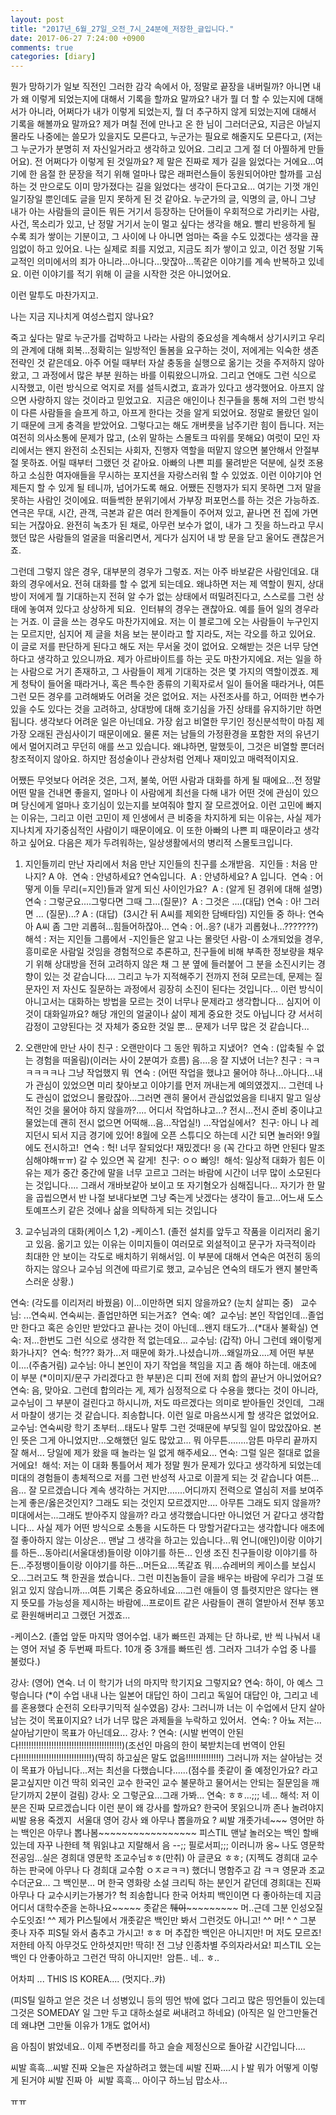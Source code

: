 ```yaml
---
layout: post
title: "2017년_6월_27일_오전_7시_24분에_저장한_글입니다."
date: 2017-06-27 7:24:00 +0900
comments: true 
categories: [diary] 
---
```

뭔가 망하기가 일보 직전인 그러한 감각 속에서 아, 정말로 끝장을 내버릴까? 아니면 내가 왜 이렇게 되었는지에 대해서 기록을 할까요 말까요? 내가 뭘 더 할 수 있는지에 대해서가 아니라, 어쩌다가 내가 이렇게 되었는지, 뭘 더 추구하지 않게 되었는지에 대해서 기록을 해볼까요 말까요? 제가 며칠 전에 만나고 온 한 님이 그러더군요, 지금은 아닐지 몰라도 나중에는 쓸모가 있을지도 모른다고, 누군가는 필요로 해줄지도 모른다고, (저는 그 누군가가 분명히 저 자신일거라고 생각하고 있어요. 그리고 그게 절 더 아찔하게 만들어요). 전 어쩌다가 이렇게 된 것일까요? 제 말은 진짜로 제가 길을 잃었다는 거에요...여기에 한 음절 한 문장을 적기 위해 얼마나 많은 래퍼런스들이 동원되어야만 할까를 고심하는 것 만으로도 이미 망가졌다는 길을 잃었다는 생각이 든다고요... 여기는 기껏 개인 일기장일 뿐인데도 글을 믿지 못하게 된 것 같아요. 누군가의 글, 익명의 글, 아니 그냥 내가 아는 사람들의 글이든 뭐든 거기서 등장하는 단어들이 우회적으로 가리키는 사람, 사건, 목소리가 있고, 난 정말 거기서 눈이 멀고 싶다는 생각을 해요. 빨리 반응하게 될 수록 죄가 쌓이는 기분이고, 그 사이에 나 아니면 엄마는 죽을 수도 있겠다는 생각을 끊임없이 하고 있어요. 나는 실제로 죄를 지었고, 지금도 죄가 쌓이고 있고, 이건 정말 기독교적인 의미에서의 죄가 아니라...아니다...맞잖아...똑같은 이야기를 계속 반복하고 있네요. 이런 이야기를 적기 위해 이 글을 시작한 것은 아니었어요.

이런 말투도 마찬가지고.

나는 지금 지나치게 여성스럽지 않나요?

죽고 싶다는 말로 누군가를 겁박하고 나라는 사람의 중요성을 계속해서 상기시키고 우리의 관계에 대해 회복...정확히는 일방적인 돌봄을 요구하는 것이,
저에게는 익숙한 생존전략인 것 같은데요. 아주 어릴 때부터 자살 충동을 실행으로 옮기는 것을 주저하지 않아왔고, 그 과정에서 많은 부분 원하는 바를 이뤄왔으니까요.
그리고 연애도 그런 식으로 시작했고, 이런 방식으로 억지로 저를 설득시켰고, 효과가 있다고 생각했어요. 아프지 않으면 사랑하지 않는 것이라고 믿었고요. 
지금은 애인이나 친구들을 통해 저의 그런 방식이 다른 사람들을 슬프게 하고, 아프게 한다는 것을 알게 되었어요. 정말로 몰랐던 일이기 때문에 크게 충격을 받았어요.
그렇다고는 해도 개버릇을 남주기란 힘이 듭니다. 저는 여전히 의사소통에 문제가 많고, (소위 말하는 스몰토크 따위를 못해요) 여럿이 모인 자리에서는 왠지 완전히 소진되는 사회자, 진행자 역할을 떠맡지 않으면 불안해서 안절부절 못하죠. 어릴 때부터 그랬던 것 같아요. 아빠의 나쁜 피를 물려받은 덕분에, 실컷 조용하고 소심한 여자애들을 무시하는 포지션을 자랑스러워 할 수 있었죠. 이런 이야기야 언제든지 할 수 있게 될 테니까, 넘어가도록 해요. 어쨌든 진행자가 되지 못하면 그저 말을 못하는 사람인 것이에요. 떠들썩한 분위기에서 가부장 퍼포먼스를 하는 것은 가능하죠. 연극은 무대, 시간, 관객, 극본과 같은 여러 한계들이 주어져 있고, 끝나면 전 집에 가면 되는 거잖아요. 완전히 녹초가 된 채로, 아무런 보수가 없이, 내가 그 짓을 하느라고 무시했던 많은 사람들의 얼굴을 떠올리면서, 게다가 심지어 내 방 문을 닫고 울어도 괜찮은거죠. 

그런데 그렇지 않은 경우, 대부분의 경우가 그렇죠. 저는 아주 바보같은 사람인데요. 대화의 경우에서요. 전혀 대화를 할 수 없게 되는데요.
왜냐하면 저는 제 역할이 뭔지, 상대방이 저에게 뭘 기대하는지 전혀 알 수가 없는 상태에서 떠밀려진다고, 스스로를 그런 상태에 놓여져 있다고 상상하게 되요. 
인터뷰의 경우는 괜찮아요. 예를 들어 일의 경우라는 거죠. 이 글을 쓰는 경우도 마찬가지에요. 저는 이 블로그에 오는 사람들이 누구인지는 모르지만, 심지어 제 글을 처음 보는 분이라고 할 지라도, 저는 각오를 하고 있어요. 이 글로 저를 판단하게 된다고 해도 저는 무서울 것이 없어요. 오해받는 것은 너무 당연하다고 생각하고 있으니까요. 제가 아르바이트를 하는 곳도 마찬가지에요. 저는 일을 하는 사람으로 거기 존재하고, 그 사람들이 제게 기대하는 것은 몇 가지의 역할이겠죠. 제게 청탁이 들어올 때라거나, 혹은 특수한 종류의 기획자로서 일이 들어올 때라거나, 여튼 그런 모든 경우를 고려해봐도 어려울 것은 없어요. 저는 사전조사를 하고, 어떠한 변수가 있을 수도 있다는 것을 고려하고, 상대방에 대해 호기심을 가진 상태를 유지하기만 하면 됩니다. 생각보다 어려운 일은 아닌데요. 가장 쉽고 비열한 무기인 정신분석학이 마침 제 가장 오래된 관심사이기 때문이에요. 물론 저는 남들의 가정환경을 포함한 저의 유년기에서 멀어지려고 무던히 애를 쓰고 있습니다. 왜냐하면, 말했듯이, 그것은 비열할 뿐더러 창조적이지 않아요. 하지만 점성술이나 관상처럼 언제나 재미있고 매력적이지요.

어쨌든 무엇보다 어려운 것은, 그저, 불쑥, 어떤 사람과 대화를 하게 될 때에요...전 정말 어떤 말을 건내면 좋을지, 얼마나 이 사람에게 최선을 다해 내가 어떤 것에 관심이 있으며 당신에게 얼마나 호기심이 있는지를 보여줘야 할지 잘 모르겠어요. 이런 고민에 빠지는 이유는, 그리고 이런 고민이 제 인생에서 큰 비중을 차지하게 되는 이유는, 사실 제가 지나치게 자기중심적인 사람이기 때문이에요. 이 또한 아빠의 나쁜 피 때문이라고 생각하고 싶어요. 다음은 제가 두려워하는, 일상생활에서의 병리적 스몰토크입니다.

1. 지인들끼리 만난 자리에서 처음 만난 지인들의 친구를 소개받음. 
지인들 : 처음 만나지? A 야. 
연숙 : 안녕하세요? 연숙입니다. 
A : 안녕하세요? A 입니다. 
연숙 : 어떻게 이들 무리(=지인)들과 알게 되신 사이인가요? 
A : (알게 된 경위에 대해 설명)
연숙 : 그렇군요....그렇다면 그때 그...(질문)? 
A : 그것은 ....(대답)
연숙 : 아! 그러면 ... (질문)...?
A : (대답) 
(3시간 뒤 A씨를 제외한 담배타임)
지인들 중 하나: 연숙아 A씨 좀 그만 괴롭혀...힘들어하잖아...
연숙 : 어..응? (내가 괴롭혔나...???????) 
해석 : 저는 지인들 그룹에서 -지인들은 알고 나는 몰랏던 사람-이 소개되었을 경우, 흥미로운 사람일 것임을 경험적으로 추론하고,
친구들에 비해 부족한 정보량을 채우기 위해 상대방을 전혀 고려하지 않은 채 그 분 옆에 들러붙어 그 분을 소진시키는 경향이 있는 것 같습니다....
그리고 누가 지적해주기 전까지 전혀 모르는데, 문제는 질문자인 저 자신도 질문하는 과정에서 굉장히 소진이 된다는 것입니다...
이런 방식이 아니고서는 대화하는 방법을 모르는 것이 너무나 문제라고 생각합니다...
심지어 이것이 대화일까요? 해당 개인의 얼굴이나 삶이 제게 중요한 것도 아닙니다 걍 서서히 감정이 고양된다는 것 자체가 중요한 것일 뿐...
문제가 너무 많은 것 같습니다...


2. 오랜만에 만난 사이
친구 : 오랜만이다 그 동안 뭐하고 지냈어? 
연숙 : (압축될 수 없는 경험을 떠올림)(이러는 사이 2분여가 흐름) 음....응 잘 지냈어 너는?
친구 : ㅋㅋㅋㅋㅋㅋ나 그냥 작업했지 뭐 
연숙 : (어떤 작업을 했냐고 물어야 하나...아니다...내가 관심이 있었으면 미리 찾아보고 이야기를 먼저 꺼내는게 예의였겠지...
그런데 나도 관심이 없었으니 몰랐잖아...그러면 괜히 물어서 관심없었음을 티내지 말고 일상적인 것을 물어야 하지 않을까?....
어디서 작업하냐고...? 전시...전시 준비 중이냐고 물었는데 괜히 전시 없으면 어떡해...음...작업실!) ...작업실에서? 
친구: 아니 나 레지던시 되서 지금 경기에 있어! 8월에 오픈 스튜디오 하는데 시간 되면 놀러와! 9월에도 전시하고! 
연숙 : 헉! 너무 잘되었다! 재밌겠다! 응 (꼭 간다고 하면 안된다 말조심해야해ㅠㅠ) 갈 수 있으면 꼭 갈게! 
친구: ㅇㅇ 빠잉! 
해석: 일상적 대화가 힘든 이유는 제가 중간 중간에 말을 너무 고르고 그러는 바람에 시간이 너무 많이 소모된다는 것입니다....
그래서 개바보같아 보이고 또 자기혐오가 심해집니다...
자기가 한 말을 곱씹으면서 반 나절 보내다보면 그냥 죽는게 낫겠다는 생각이 들고...어느새 도스토예프스키 같은 것에나 삶을 의탁하게 되는 것입니다


3. 교수님과의 대화(케이스 1,2)
-케이스1.
(졸전 설치를 앞두고 작품을 이리저리 옮기고 있음. 옮기고 있는 이유는 이미지들이 여러모로 외설적이고 문구가 자극적이라 최대한 안 보이는 각도로 배치하기 위해서임.
이 부분에 대해서 연숙은 여전히 동의하지는 않으나 교수님 의견에 따르기로 했고, 교수님은 연숙의 태도가 왠지 불만족스러운 상황.)

연숙: (각도를 이리저리 바꿨음) 이...이만하면 되지 않을까요? (눈치 살피는 중)  
교수님: ...연숙씨. 연숙씨는. 졸업만하면 되는거죠? 
연숙: 예? 
교수님: 본인 작업인데...졸업만 한다고 혹은 승인만 받았다고 끝나는 것이 아닌데...왠지 태도가...(*대사 불확실)
연숙: 저...한번도 그런 식으로 생각한 적 없는데요...
교수님: (갑작) 아니 그런데 왜이렇게 화가나지? 
연숙: 헉??? 화가...저 때문에 화가..나셨습니까...왜일까요....제 어떤 부분이....(주춤거림)
교수님: 아니 본인이 자기 작업을 책임을 지고 좀 해야 하는데. 애초에 이 부분 (*이미지/문구 가리겠다고 한 부분)은 디피 전에 저희 합의 끝난거 아니었어요?
연숙: 음, 맞아요. 그런데 합의라는 게, 제가 심정적으로 다 수용을 했다는 것이 아니라, 교수님이 그 부분이 걸린다고 하시니까, 저도 따르겠다는 의미로 받아들인 것인데, 
그래서 마찰이 생기는 것 같습니다. 죄송합니다. 이런 일로 마음쓰시게 할 생각은 없었어요.
교수님: 연숙씨랑 학기 초부터...태도나 말투 그런 것때문에 부딪힐 일이 많았잖아요. 본인 뜻은 그게 아니었지만...오해했던 일도 많았고...
뭐 아무튼........암튼 마무리 끝까지 잘 해서... 당일에 제가 왔을 때 놀라는 일 없게 해주세요...
연숙: 그럴 일은 절대로 없을 거에요! 
해석: 저는 이 대화 통틀어서 제가 정말 뭔가 문제가 있다고 생각하게 되었는데 미대의 경험들이 총체적으로 저를 그런 반성적 사고로 이끌게 되는 것 같습니다 여튼...
음... 잘 모르겠습니다 계속 생각하는 거지만.......어디까지 전력으로 열심히 저를 보여주는게 좋은/옳은것인지? 그래도 되는 것인지 모르겠지만....
아무튼 그래도 되지 않을까? 미대에서는...그래도 받아주지 않을까? 라고 생각했습니다만 아니었던 거 같다고 생각합니다...
사실 제가 어떤 방식으로 소통을 시도하든 다 망할거같다고는 생각합니다 애초에 절 좋아하지 않는 이상은...
맨날 그 생각을 하고는 있습니다...뭐 언니(애인)이랑 이야기를 하든...동아리(서울대생)들이랑 이야기를 하든...
인생 조진 친구들이랑 이야기를 하든...주정뱅이들이랑 이야기를 하든...머든요....똑같죠 뭐....슈레버의 케이스를 보십시오...그러고도 책 한권을 썼습니다..
그런 미친놈들이 글을 배우는 바람에 우리가 그걸 또 읽고 있지 않습니까....여튼 기록은 중요하네요....그런 애들이 영 틀렷지만은 않다는 왠지 뜻모를 가능성을 제시하는 바람에...프로이트 같은 사람들이 괜히 열받아서 전부 똥꼬로 환원해버리고 그랬던 거겠죠...


-케이스2.
(졸업 앞둔 마지막 영어수업. 내가 빠뜨린 과제는 단 하나로, 반 씩 나눠서 내는 영어 저널 중 두번째 파트다. 10개 중 3개를 빠뜨린 셈.
그러자 그녀가 수업 중 나를 불렀다.)

강사: (영어) 연숙. 너 이 학기가 너의 마지막 학기지요 그렇지요?
연숙: 하이, 아 예스 그렇습니다 (*이 수업 내내 나는 일본어 대답인 하이 그리고 독일어 대답인 야, 그리고 네 를 혼용했다 순전히 오타쿠기믹적 실수였음)
강사: 그러니까 너는 이 수업에서 단지 살아남는 것이 목표이지요? 너가 너무 많은 과제들을 누락하고 있어서. 
연숙: ? 아뇨 저는...살아남기만이 목표가 아닌데요...
강사: ?
연숙: (시발 번역이 안된다!!!!!!!!!!!!!!!!!!!!!!!!!!!!!!!!!!!!!!!!!)(조선인 마음의 한이 북받치는데 번역이 안된다!!!!!!!!!!!!!!!!!!!!!!!!!!!!!)(딱히 하고싶은 말도 없음!!!!!!!!!!!!!!)
그러니까 저는 살아남는 것이 목표가 아닙니다...저는 최선을 다했습니다......(점수를 좃같이 줄 예정인가요? 라고 묻고싶지만 이건 딱히 외국인 교수 한국인 교수 불문하고 물어서는 안되는 질문임을 깨닫기까지 2분이 걸림)
강사: 오 그렇군요...그래 가봐...
연숙: ㅎㅎ...;;; 네...
해석: 저 이분은 진짜 모르겠습니다 이런 분이 왜 강사를 할까요? 한국어 못읽으니까 존나 놀려야지 씨발 용용 죽겠지 
서울대 영어 강사 왜 아무나 뽑을까요 ? 씨발 개좃가네~~~ 영어만 하는 백인은 아무나 뽑나봄~~~~~~~~~~~~~~~~~
피스TIL 맨날 놀러오는 백인 할배 있는데 자꾸 나한테 책 뭐읽냐고 지랄해서 음 --;; 필로서피;;; 이러니까 옹~ 나도 영문학 전공임...실은 경희대 영문학 조교수님ㅎㅎ(만취)
아 글쿤요 ㅎㅎ; (지젝도 경희대 교수하는 판국에 아무나 다 경희대 교수함 ㅇㅈㄹㅋㅋ) 했더니 명함주고 감 ㅋㅋ 영문과 조교수더군요... 그 백인분...
머 한국 영화랑 소설 크리틱 하는 분인거 같던데 경희대는 진짜 아무나 다 교수시키는가봉가? 헉 죄송합니다 한국 어차피 백인이면 다 좋아하는데 지금어디서 대학수준을 논하나요~~~~~ 좃같은 ~~~~~~~~퉤이~~~~~~~~~~~~~~~~~ 머..근데 그분 인성오질수도잇죠! ^^
제가 PI스틸에서 개좃같은 백인만 봐서 그런것도 아니고! ^^ 머! ^ ^ 그분 좃나 자주 피S틸 와서 춤추고 가시고! ㅎㅎ 머 추잡한 백인은 아니지만! 머 저도 모르죠! 
저한테 아직 아무것도 안하셧지만! 딱히! 전 그냥 인종차별 주의자라서요! 피스TIL 오는 백인 다 안좋아하고 그런건 딱히 아니지만! 
암튼..
네..
ㅎ..

어차피 ... THIS IS KOREA.... (멋지다..캬)

(피S틸 일하고 얻은 것은 너 성병있니 등의 띵언 밖에 없다 그리고 많은 띵언들이 있는데 그것은 SOMEDAY 일 그만 두고 대하소설로 써내려고 하네요)
(아직은 일 안그만둘건데 왜냐면 그만둘 이유가 1개도 없어서)

음 아침이 밝었네요..
이제 주변정리를 하고 슬슬 제정신으로 돌아갈 시간입니다....

씨발 흑흑...씨발 진짜 오늘은 자살하려고 했는데 씨발 진짜....시ㅏ발 뭐가 어떻게 이렇게 된거야 씨발 진짜 아 
씨발 흑흑...
아이구 하느님 맙소사...

ㅠㅠ 
